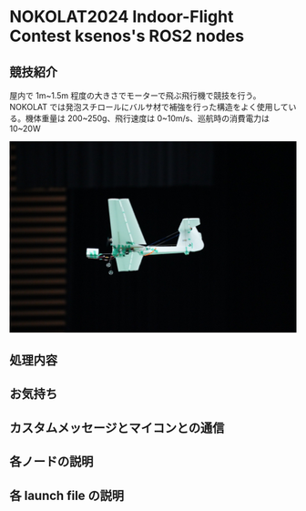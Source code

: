 # NOKOLAT2024 Indoor-Flight Contest ksenos's ROS2 nodes

## 競技紹介

屋内で 1m~1.5m 程度の大きさでモーターで飛ぶ飛行機で競技を行う。NOKOLAT では発泡スチロールにバルサ材で補強を行った構造をよく使用している。機体重量は 200~250g、飛行速度は 0~10m/s、巡航時の消費電力は 10~20W

![飛行中の機体の様子](img/plane.jpg)

## 処理内容

## お気持ち

## カスタムメッセージとマイコンとの通信

## 各ノードの説明

## 各 launch file の説明
